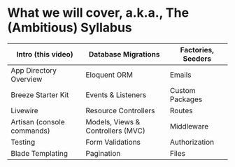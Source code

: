 # What we will cover, a.k.a., The (Ambitious) Syllabus
| Intro (this video)                           | Database Migrations                      | Factories, Seeders      |
|----------------------------------------------|------------------------------------------|-------------------------|
| App Directory Overview                       | Eloquent ORM                             | Emails                  |
| Breeze Starter Kit                           | Events & Listeners                       | Custom Packages         |
| Livewire                                     | Resource Controllers                     | Routes                  |
| Artisan (console commands)                   | Models, Views & Controllers (MVC)        | Middleware              |
| Testing                                      | Form Validations                         | Authorization           |
| Blade Templating                             | Pagination                               | Files                   |



<!--
The App directory has been reworked and simplified a lot!
Not necessarily in this order, but this is essentially the list of topics I plan to cover.
As I said earlier, this series is a WIP, so expect some potential changes.
I also love feedback, so if folks ask for stuff, I may change direction a little.
-->